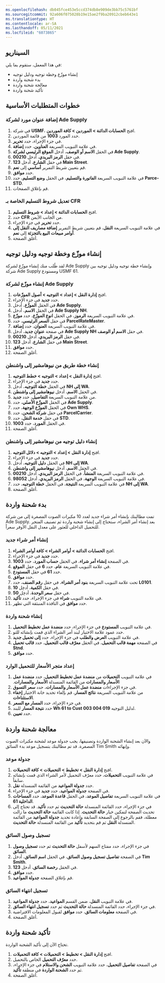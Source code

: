 ```yaml
---
ms.openlocfilehash: db045fce453e5ccd374db8e909de3bb75c5761bf
ms.sourcegitcommit: 92a606f075028b19e15ae2f9ba20912cbeb643e1
ms.translationtype: HT
ms.contentlocale: ar-SA
ms.lasthandoff: 05/11/2021
ms.locfileid: "6073865"
---
```


## <a name="scenario"></a>السيناريو

في هذا المعمل، ستقوم بما يلي:

- إنشاء موزّع وخطة توجيه ودليل توجيه 
- بدء شحنة واردة 
- معالجة شحنة واردة 
- تأكيد شحنة واردة 

## <a name="prerequisite-steps"></a>خطوات المتطلبات الأساسية 

### <a name="add-a-vendor-address-for-the-ade-supply-company"></a>إضافة عنوان مورد لشركة Ade Supply

1.  في شركة **USMF**، افتح **الحسابات الدائنة > الموردين > كافة الموردين**.
2.  حدد المورد **1003** من قائمة الموردين.
3.  في جزء الإجراء، حدد **تحرير**.
4.  في علامة التبويب السريعة **العناوين**، حدد **إضافة**.
5.  في الحقل **الاسم أو الوصف**، أدخل **الموقع الرئيسي لشركة Ade Supply**.
6.  في حقل **الرمز البريدي**، أدخل **00210**.
7.  في حقل **الشارع**، أدخل **123 Main Street**.
8.  قم بتعيين شريط التمرير **أساسي‬** إلى **نعم**.
9.  حدد **موافق**.
10. في علامة التبويب السريعة **الفاتورة والتسليم**، في الحقل **وضع التسليم**، حدد **Parce-STD**.
11. قم بإغلاق الصفحات.

### <a name="modify-the-cfr-terms-of-delivery"></a>تعديل شروط التسليم الخاصة بـ CFR

1.  افتح **الحسابات الدائنة > إعداد > شروط التسليم**.
2.  حدد **CFR** من الجانب الأيمن.
3.  حدد **تحرير** في جزء الإجراء.
4.  في علامة التبويب السريعة **النقل**، قم بتعيين شريط التمرير **إضافة مصاريف النقل إلى أوامر مبيعات البيع بالتجزئة** إلى **نعم**.
5.  أغلق الصفحة.

## <a name="create-a-hub-route-plan-and-route-guide"></a>إنشاء موزّع وخطة توجيه ودليل توجيه 

لقد طُلب منك إنشاء موزّع لشركة Ade Supply وإنشاء خطة توجيه ودليل توجيه بين شركة Ade Supply ومستودع USMF 61.

### <a name="create-a-hub-for-the-ade-supply-company"></a>إنشاء موزّع لشركة Ade Supply

1.  افتح **إدارة النقل > إعداد > التوجيه > أصول الموزّعات**.
2.  حدد **جديد** في جزء الإجراء.
3.  في الحقل **الموزّع**، أدخل **Ade Supply**.
4.  في الحقل **الاسم**، أدخل **Ade Supply NH**.
5.  في علامة التبويب السريعة **الرموز**، في الحقل **انوع الموزّع**، حدد **موزّع**.
6.  في حقل **السعر الرئيسي**، حدد **ParcelRateMaster**.
7.  في علامة التبويب السريعة **العنوان**، حدد **إضافة**.
8.  في صفحة **عنوان جديد**، أدخل **Ade Supply NH** في حقل **الاسم أو الوصف**.
9.  في حقل **الرمز البريدي**، أدخل **00210**.
10. في حقل **الشارع**، أدخل **123 Main Street**.
11. حدد **موافق**.
12. أغلق الصفحة.

### <a name="create-a-route-plan-from-new-hampshire-to-washington"></a>إنشاء خطة طريق من نيوهامشير إلى واشنطن

1.  افتح **إدارة النقل > إعداد > التوجيه > خطط التوجيه**.
2.  حدد **جديد** في جزء الإجراء.
3.  في الحقل **خطة التوجيه**، أدخل **NH إلى WA**.
4.  في الحقل **الاسم**، أدخل **نيوهامشير إلى واشنطن**.
5.  من علامة التبويب السريعة **التفاصيل**، حدد **جديد**.
6.  في الحقل **الموزّع الأصلي**، حدد **Ade Supply**.
7.  في الحقل **الموزّع الوجهة**، حدد **Own WHS**.
8.  في حقل **شركة الشحن**، حدد **ParcelCarrier**.
9.  في حقل **خدمة النقل**، حدد **STD**.
10. في الحقل **المورد**، حدد **1003**.
11. أغلق الصفحة.

### <a name="create-a-route-guide-from-new-hampshire-to-washington"></a>إنشاء دليل توجيه من نيوهامشير إلى واشنطن

1.  افتح **إدارة النقل > إعداد > التوجيه > دلائل التوجيه**.
2.  حدد **جديد** في جزء الإجراء.
3.  في الحقل **دليل التوجيه**، أدخل **NH إلى WA**.
4.  في الحقل **الاسم**، أدخل **نيوهامشير إلى واشنطن**.
5.  في علامة التبويب السريعة **المنشأ‬**، في الحقل **الرمز البريدي**، أدخل **00210**.
6.  في علامة التبويب السريعة **الوجهة**، في الحقل **الرمز البريدي**، أدخل **98052**.
7.  في علامة التبويب السريعة **النتيجة**، في الحقل **خطة التوجيه**، حدد **NH إلى WA**.
8.  أغلق الصفحة.

## <a name="initiate-an-inbound-shipment"></a>بدء شحنة واردة 

تمت مطالبتك بإنشاء أمر شراء جديد لعدد 10 مكبرات الصوت المصغرة إلى من شركة Ade Supply. بعد إنشاء أمر الشراء، ستحتاج إلى إنشاء شحنة واردة ثم تصنيف المتجر للتحميل الداخلي للعثور على معدل النقل الأوفر سعراً.

### <a name="create-a-new-purchase-order"></a>إنشاء أمر شراء جديد

1.  افتح **الحسابات الدائنة > أوامر الشراء > كافة أوامر الشراء**.
2.  حدد **جديد** في جزء الإجراء.
3.  في الصفحة **إنشاء أمر شراء**، في الحقل **حساب المورد**، حدد **1003**.
4.  في علامة التبويب السريعة **عام**، حدد **6** في حقل **الموقع**.
5.  حدد **61** في حقل **المستودع**.
6.  حدد **موافق**.
7.  تحت علامة التبويب السريعة **بنود أمر الشراء**، في حقل **رقم الصنف**، حدد **L0101**.
8.  في حقل **الكمية**، أدخِل **10**.
9.  في حقل **سعر الوحدة**، أدخِل **50**.
10. في علامة التبويب **شراء** في جزء الإجراء، حدد **تأكيد**.
11. حدد **موافق** في النافذة المنبثقة التي تظهر.

### <a name="create-an-inbound-shipment"></a>إنشاء شحنة واردة

1.  في علامة التبويب **المستودع** في جزء الإجراء، حدد **منضدة عمل تخطيط التحميل**.
2.  حدد عمود علامة الاختيار لبند أمر الشراء الذي قمت بإنشائه للتو.
3.  في علامة التبويب **العرض والطلب** في جزء الإجراء، حدد **إلى تحميل جديد‬**.
4.  في الصفحة **مهمة قالب التحميل**، في الحقل **معرّف قالب التحميل**، حدد **قالب تحميل Stnd**.
5.  حدد **موافق**.

### <a name="set-up-the-rate-shop-for-the-inbound-load"></a>إعداد متجر الأسعار للتحميل الوارد

1.  في علامة التبويب **التحميلات** من **‬‏‫منضدة عمل تخطيط التحميل**، حدد **منضدة عمل الأسعار والمسارات** من القائمة المنسدلة **الأسعار والمسارات**.
2.  في جزء الإجراءات **منضدة عمل الأسعار والمسارات**، حدد **سعر التسوق**.
3.  من علامة التبويب السريعة **نتائج المسار**، قم بإلغاء تحديد خانة الاختيار **إخفاء الاستثناءات**.
4.  في جزء الإجراء، حدد **المسار مع السعر**.
5.  حدد **نتيجة المسار** للبند **Wh 61 to Cust 003 004 019** لدليل التوجيه.
5.  حدد **تعيين**.

## <a name="process-an-inbound-shipment"></a>معالجة شحنة واردة 

والآن بعد إنشاء الشحنة الواردة وتصنيفها، يجب جدولة موعد لشحنة مكبرات الصوت المصغرة. قد تم مطالبتك بتسجيل موعد بدء السائق Tim Smith وإنهائه.

### <a name="schedule-an-appointment"></a>جدولة موعد 

1.  افتح **إدارة النقل > تخطيط > التحميلات > كافة التحميلات**.
2.  في علامة التبويب **التحميلات**، حدد معرّف التحميل لأمر الشراء الذي قمت بإنشائه سابقاً.
3.  حدد **جدولة المواعيد** من القائمة المنسدلة **نقل**.
4.  في الصفحة **جدولة المواعيد**، حدد **جديد** في جزء الإجراء.
5.  في علامة التبويب السريعة **تفاصيل الموعد**، في الحقل **قاعدة الموعد**، حدد **المساحات الداخلية 61**.
6.  في جزء الإجراء، حدد القائمة المنسدلة **حالة التحديث** ثم حدد **تأكيد**. قد تحتاج إلى تحديث الصفحة لتمكين خيار **حالة التحديث**. إذا كانت القائمة **حالة التحديث** ما زالت معطلة، فقم بالرجوع إلى الصفحة السابقة وإعادة تحديد **جدولة المواعيد** من القائمة المنسدلة **النقل** ثم قم بتحديد **تأكيد** من القائمة المنسدلة **حالة التحديث**. 
  

### <a name="check-in-the-driver"></a>تسجيل وصول السائق

1.  في جزء الإجراء، حدد مفتاح السهم لأسفل **حالة التحديث** ثم حدد **تسجيل وصول السائق**.
2.  في الصفحة **تفاصيل تسجيل وصول السائق**، في الحقل **اسم السائق**، أدخل **Tim Smith**.
3.  في الحقل **رخصة السائق**، أدخل **123**.
4.  حدد **موافق**.
5.  قم بإغلاق الصفحة **جدولة المواعيد**.

### <a name="check-out-the-driver"></a>تسجيل انتهاء السائق

1.  في علامة التبويب **النقل**، ضمن القسم **المواعيد**، حدد **جدولة المواعيد**.
2.  في جزء الإجراء، حدد القائمة المنسدلة **حالة التحديث** ثم حدد **تسجيل انتهاء السائق**.
3.  في الصفحة **معلومات السائق**، حدد **موافق** لقبول المعلومات الافتراضية.
4.  أغلق الصفحة.

## <a name="confirm-an-inbound-shipment"></a>تأكيد شحنة واردة 

تحتاج الآن إلى تأكيد الشحنة الواردة.

1.  افتح **إدارة النقل > تخطيط > التحميلات > كافة التحميلات**.
3.  حدد **معرّف التحميل** الخاص بالتحميل.
4.  في الصفحة **تفاصيل التحميل**، حدد علامة التبويب **الشحن والاستلام** في جزء الإجراء، ثم حدد **الشحنة الواردة** في منطقة **تأكيد**.
5.  أغلق الصفحة.

